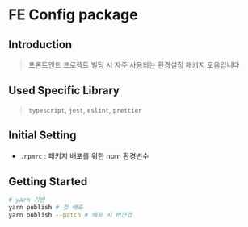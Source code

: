 #  FE Config package

## Introduction

> 프론트엔드 프로젝트 빌딩 시 자주 사용되는 환경설정 패키지 모음입니다

## Used Specific Library

> `typescript`, `jest`, `eslint`, `prettier`

## Initial Setting

- `.npmrc` : 패키지 배포를 위한 npm 환경변수

## Getting Started

```bash
# yarn 기반
yarn publish # 첫 배포
yarn publish --patch # 배포 시 버전업
```
